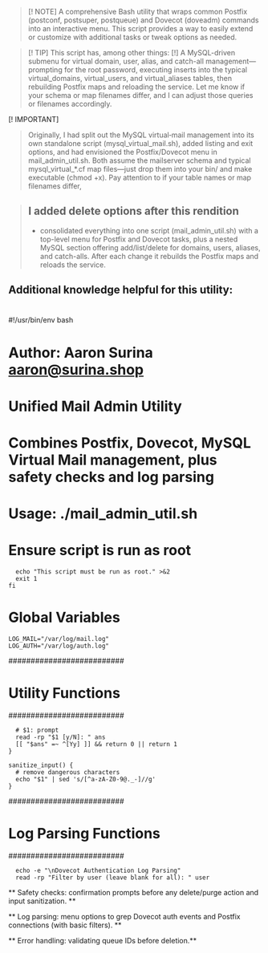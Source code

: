 



>[! NOTE] 
> A comprehensive Bash utility that wraps common Postfix (postconf, postsuper, postqueue) and Dovecot (doveadm) commands into an interactive menu. This script
> provides a way to easily extend or customize with additional tasks or tweak options as needed. 

>[! TIP] 
> This script has, among other things: [!] A MySQL-driven submenu for virtual domain, user, alias, and catch-all management—prompting for the root 
> password, executing inserts into the typical virtual_domains, virtual_users, and virtual_aliases tables, then rebuilding Postfix maps and reloading the 
> service. Let me know if your schema or map filenames differ, and I can adjust those queries or filenames accordingly.

[! IMPORTANT]
> Originally, I had split out the MySQL virtual‐mail management into its own standalone script (mysql_virtual_mail.sh), added listing and exit options, and 
> had envisioned the Postfix/Dovecot menu in mail_admin_util.sh. Both assume the mailserver schema and typical mysql_virtual_*.cf map files—just drop them 
> into your bin/ and make executable (chmod +x). Pay attention to if your table names or map filenames differ, 

> ## I added delete options after this rendition 
> * consolidated everything into one script (mail_admin_util.sh) with a top-level menu for Postfix and Dovecot tasks, plus a nested MySQL section offering 
> add/list/delete for domains, users, aliases, and catch-alls. After each change it rebuilds the Postfix maps and reloads the service. 


## Additional knowledge helpful for this utility:
#
#!/usr/bin/env bash
# Author:  Aaron Surina aaron@surina.shop
#
# Unified Mail Admin Utility
#
# Combines Postfix, Dovecot, MySQL Virtual Mail management, plus safety checks and log parsing
#
# Usage: ./mail_admin_util.sh

# Ensure script is run as root
```if [[ $EUID -ne 0 ]]; then
  echo "This script must be run as root." >&2
  exit 1
fi
```
# Global Variables
```MYSQL_DB="mailserver"
LOG_MAIL="/var/log/mail.log"
LOG_AUTH="/var/log/auth.log"
```
##########################
# Utility Functions      
##########################
```confirm() {
  # $1: prompt
  read -rp "$1 [y/N]: " ans
  [[ "$ans" =~ ^[Yy] ]] && return 0 || return 1
}

sanitize_input() {
  # remove dangerous characters
  echo "$1" | sed 's/[^a-zA-Z0-9@._-]//g'
}
```
##########################
# Log Parsing Functions  
##########################
```parse_dovecot_logs() {
  echo -e "\nDovecot Authentication Log Parsing"
  read -rp "Filter by user (leave blank for all): " user
```



** Safety checks: confirmation prompts before any delete/purge action and input sanitization. **

** Log parsing: menu options to grep Dovecot auth events and Postfix connections (with basic filters). **

** Error handling: validating queue IDs before deletion.**
